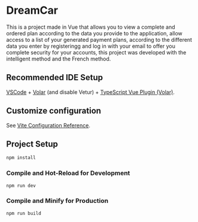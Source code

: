 # DreamCar

This is a project made in Vue that allows you to view a complete and ordered plan according to the data you provide to the application, allow access to a list of your generated payment plans, according to the different data you enter by registeringg and log in with your email to offer you complete security for your accounts, this project was developed with the intelligent method and the French method.

## Recommended IDE Setup

[VSCode](https://code.visualstudio.com/) + [Volar](https://marketplace.visualstudio.com/items?itemName=Vue.volar) (and disable Vetur) + [TypeScript Vue Plugin (Volar)](https://marketplace.visualstudio.com/items?itemName=Vue.vscode-typescript-vue-plugin).

## Customize configuration

See [Vite Configuration Reference](https://vitejs.dev/config/).

## Project Setup

```sh
npm install
```

### Compile and Hot-Reload for Development

```sh
npm run dev
```

### Compile and Minify for Production

```sh
npm run build
```
